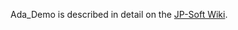 Ada\_Demo is described in detail on the [JP-Soft Wiki](http://www.jpsoftwiki.com/wiki/index.php?title=MkUtils_%28plugin%29).